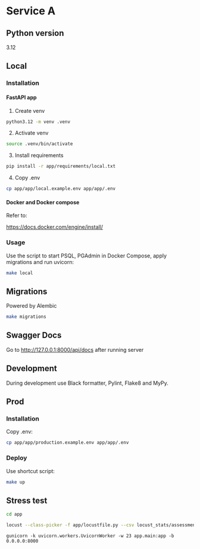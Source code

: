# Service A
## Python version
3.12
## Local
### Installation
#### FastAPI app
1. Create venv
```bash
python3.12 -m venv .venv
```

2. Activate venv
```bash
source .venv/bin/activate
```

3. Install requirements
```bash
pip install -r app/requirements/local.txt
```

4. Copy .env
```bash
cp app/app/local.example.env app/app/.env
```

#### Docker and Docker compose
Refer to:

https://docs.docker.com/engine/install/

### Usage

Use the script to start PSQL, PGAdmin in Docker Compose, apply migrations and run uvicorn:
```bash
make local
```

## Migrations
Powered by Alembic
```bash
make migrations
```

## Swagger Docs
Go to http://127.0.0.1:8000/api/docs after running server

## Development

During development use Black formatter, Pylint, Flake8 and MyPy.

## Prod

### Installation
Copy .env:
```bash
cp app/app/production.example.env app/app/.env
```

### Deploy
Use shortcut script:
```bash
make up
```

## Stress test
```bash
cd app

locust --class-picker -f app/locustfile.py --csv locust_stats/assessment
```

```
gunicorn -k uvicorn.workers.UvicornWorker -w 23 app.main:app -b 0.0.0.0:8000
```
